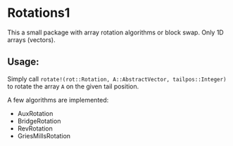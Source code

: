 # Rotations1

This a small package with array rotation algorithms or block swap. Only 1D arrays (vectors).

## Usage:

Simply call `rotate!(rot::Rotation, A::AbstractVector, tailpos::Integer)` to rotate the array `A` on the given tail position. 

A few algorithms are implemented:

- AuxRotation
- BridgeRotation
- RevRotation
- GriesMillsRotation